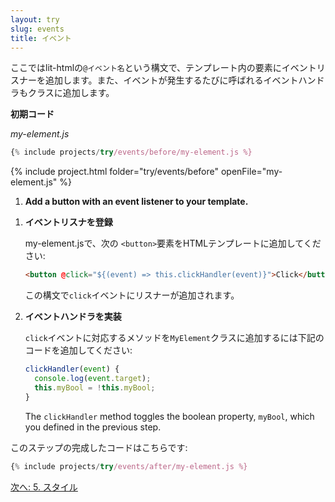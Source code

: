 ```yaml
---
layout: try
slug: events
title: イベント
---
```


<!-- original:
In this step, you'll use lit-html's `@event` annotation to add an event listener to an element inside your template. You'll also add an event handler method to your class which will fire whenever the event occurs.

**Starting code**

_my-element.js_

-->

ここではlit-htmlの`@イベント名`という構文で、テンプレート内の要素にイベントリスナーを追加します。また、イベントが発生するたびに呼ばれるイベントハンドラもクラスに追加します。

**初期コード**

_my-element.js_

```js
{% include projects/try/events/before/my-element.js %}
```

{% include project.html folder="try/events/before" openFile="my-element.js" %}
  
1.  **Add a button with an event listener to your template.**

<!-- original:
1. **Add an event listener.**

    In my-element.js, add the following `<button>` element to your HTML template:

    ```html
    <button @click=${this.clickHandler}>Click</button>
    ```

    The binding syntax `@click=${this.clickHandler}` adds a listener for the `click` event, which calls the `clickHandler` method.

2. **Add the `clickHandler` method to your class.** 

    Add the following method to your `MyElement` class:

    ```js
    clickHandler(event) {
      console.log(event.target);
      this.myBool = !this.myBool;
    }
    ```
    
    The `clickHandler` method toggles the boolean property, `myBool`, which you defined in the previous step.

Here's the completed code for this step:
-->
1. **イベントリスナを登録**

    my-element.jsで、次の `<button>`要素をHTMLテンプレートに追加してください:

    ```html
    <button @click="${(event) => this.clickHandler(event)}">Click</button>
    ```

    この構文で`click`イベントにリスナーが追加されます。

2. **イベントハンドラを実装** 

    `click`イベントに対応するメソッドを`MyElement`クラスに追加するには下記のコードを追加してください:

    ```js
    clickHandler(event) {
      console.log(event.target);
      this.myBool = !this.myBool;
    }
    ```

    The `clickHandler` method toggles the boolean property, `myBool`, which you defined in the previous step.

このステップの完成したコードはこちらです:

```js
{% include projects/try/events/after/my-element.js %}
```

[次へ: 5. スタイル](style)
